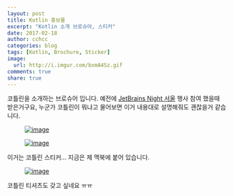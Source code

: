 ```yaml
---
layout: post
title: Kotlin 홍보물
excerpt: "Kotlin 소개 브로슈어, 스티커"
date: 2017-02-18
author: cchcc
categories: blog
tags: [Kotlin, Brochure, Sticker]
image:
  url: http://i.imgur.com/bxmA4Sz.gif
comments: true
share: true
---
```


코틀린을 소개하는 브로슈어 입니다. 예전에 [JetBrains Night 서울](https://www.jetbrains.com/languages/kr/jetbrains-night-2016/)
행사 참여 했을때 받은거구요, 누군가 코틀린이 뭐냐고 물어보면 이거 내용대로 설명해줘도 괜찮을거 같습니다.

<figure>
	<a href="http://i.imgur.com/16KOAUg.jpg"><img src="http://i.imgur.com/16KOAUg.jpg" alt="image"></a>
</figure>


<figure>
	<a href="http://i.imgur.com/ZwzF7un.jpg"><img src="http://i.imgur.com/ZwzF7un.jpg" alt="image"></a>
</figure>

이거는 코틀린 스티커... 지금은 제 맥북에 붙어 있습니다.


<figure>
	<a href="http://i.imgur.com/MMljaC3.jpg"><img src="http://i.imgur.com/MMljaC3.jpg" alt="image"></a>
</figure>

코틀린 티셔츠도 갖고 싶네요 ㅠㅠ
